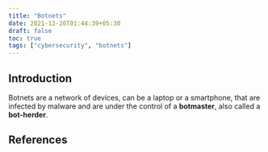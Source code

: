 ```yaml
---
title: "Botnets"
date: 2021-12-26T01:44:39+05:30
draft: false
toc: true
tags: ["cybersecurity", "botnets"]
---
```


## Introduction
Botnets are a network of devices, can be a laptop or a smartphone, that are infected by malware and are under the control of a **botmaster**, also called a **bot-herder**.


## References
